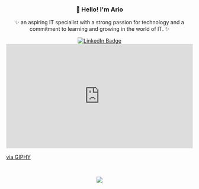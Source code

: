 <div id="skill_Icons" align="center">
  <h3 align="center">👋 Hello! I'm Ario</h3>
    <p>✨ an aspiring IT specialist with a strong passion for technology and a commitment to learning and growing in the world of IT. ✨</p>
    <a href="http://www.linkedin.com/in/ario-zonouzi">
      <img src="https://img.shields.io/badge/LinkedIn-blue?style=for-the-badge&logo=linkedin&logoColor=white](https://img.shields.io/badge/website-000000?style=for-the-badge&logo=About.me&logoColor=white)" alt="LinkedIn         Badge"/>
    </a>
</div>  
<div style="width:100%;height:0;padding-bottom:56%;position:relative;">
  <iframe src="https://giphy.com/embed/l3UcqjMBeQzXaoqGI" width="100%" height="100%" style="position:absolute" frameBorder="0" class="giphy-embed" allowFullScreen></iframe>
</div>
<p>
  <a href="https://giphy.com/gifs/point-finger-animation-aftereffects-l3UcqjMBeQzXaoqGI">via GIPHY</a>
</p>
  <br>
<p align="center">
  <a href="https://skillicons.dev">
    <img src="https://skillicons.dev/icons?i=bash,linux,cloudflare,docker,py" />
  </a>
</p>
